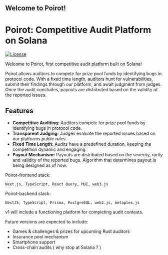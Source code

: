 ## Welcome to Poirot!

# Poirot: Competitive Audit Platform on Solana

[![License](https://img.shields.io/badge/License-MIT-yellow.svg)](https://opensource.org/licenses/MIT)

Welcome to Poirot, first competitive audit platform built on Solana! 

Poirot allows auditors to compete for prize pool funds by identifying bugs in protocol code. With a fixed time length, auditors hunt for vulnerabilities, submit their findings through our platform, and await judgment from judges. Once the audit concludes, payouts are distributed based on the validity of the reported issues.

## Features

- **Competitive Auditing:** Auditors compete for prize pool funds by identifying bugs in protocol code.
- **Transparent Judging:** Judges evaluate the reported issues based on our platforms public rules.
- **Fixed Time Length:** Audits have a predefined duration, keeping the competition dynamic and engaging.
- **Payout Mechanism:** Payouts are distributed based on the severity, rarity and validity of the reported bugs. Algorithm that determines payout is being designed as of now.

Poirot-frontend stack: 

    Next.js, TypeScript, React Query, MUI, web3.js

Poirot-backend stack: 

    NestJS, TypeScript, Prisma, PostgreSQL, web3.js, metaplex.js


v1 will include a functioning platform for completing audit contests.

Future versions are expected to include: 
- Games & challenges & prizes for upcoming Rust auditors
- Insurance pool mechanism
- Smartphone support
- Cross-chain audits ( why stop at Solana ? )

<!---
poirotonsolana/poirotonsolana is a ✨ special ✨ repository because its `README.md` (this file) appears on your GitHub profile.
You can click the Preview link to take a look at your changes.
--->
